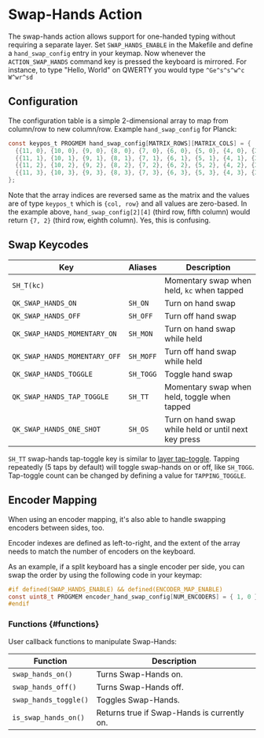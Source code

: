 # Swap-Hands Action

The swap-hands action allows support for one-handed typing without requiring a separate layer. Set `SWAP_HANDS_ENABLE` in the Makefile and define a `hand_swap_config` entry in your keymap. Now whenever the `ACTION_SWAP_HANDS` command key is pressed the keyboard is mirrored. For instance, to type "Hello, World" on QWERTY you would type `^Ge^s^s^w^c W^wr^sd`

## Configuration

The configuration table is a simple 2-dimensional array to map from column/row to new column/row. Example `hand_swap_config` for Planck:

```c
const keypos_t PROGMEM hand_swap_config[MATRIX_ROWS][MATRIX_COLS] = {
  {{11, 0}, {10, 0}, {9, 0}, {8, 0}, {7, 0}, {6, 0}, {5, 0}, {4, 0}, {3, 0}, {2, 0}, {1, 0}, {0, 0}},
  {{11, 1}, {10, 1}, {9, 1}, {8, 1}, {7, 1}, {6, 1}, {5, 1}, {4, 1}, {3, 1}, {2, 1}, {1, 1}, {0, 1}},
  {{11, 2}, {10, 2}, {9, 2}, {8, 2}, {7, 2}, {6, 2}, {5, 2}, {4, 2}, {3, 2}, {2, 2}, {1, 2}, {0, 2}},
  {{11, 3}, {10, 3}, {9, 3}, {8, 3}, {7, 3}, {6, 3}, {5, 3}, {4, 3}, {3, 3}, {2, 3}, {1, 3}, {0, 3}},
};
```

Note that the array indices are reversed same as the matrix and the values are of type `keypos_t` which is `{col, row}` and all values are zero-based. In the example above, `hand_swap_config[2][4]` (third row, fifth column) would return `{7, 2}` (third row, eighth column). Yes, this is confusing.

## Swap Keycodes

|Key                          |Aliases  |Description                                         |
|-----------------------------|---------|----------------------------------------------------|
|`SH_T(kc)`                   |         |Momentary swap when held, `kc` when tapped          |
|`QK_SWAP_HANDS_ON`           |`SH_ON`  |Turn on hand swap                                   |
|`QK_SWAP_HANDS_OFF`          |`SH_OFF` |Turn off hand swap                                  |
|`QK_SWAP_HANDS_MOMENTARY_ON` |`SH_MON` |Turn on hand swap while held                        |
|`QK_SWAP_HANDS_MOMENTARY_OFF`|`SH_MOFF`|Turn off hand swap while held                       |
|`QK_SWAP_HANDS_TOGGLE`       |`SH_TOGG`|Toggle hand swap                                    |
|`QK_SWAP_HANDS_TAP_TOGGLE`   |`SH_TT`  |Momentary swap when held, toggle when tapped        |
|`QK_SWAP_HANDS_ONE_SHOT`     |`SH_OS`  |Turn on hand swap while held or until next key press|

`SH_TT` swap-hands tap-toggle key is similar to [layer tap-toggle](feature_layers.md?id=switching-and-toggling-layers). Tapping repeatedly (5 taps by default) will toggle swap-hands on or off, like `SH_TOGG`. Tap-toggle count can be changed by defining a value for `TAPPING_TOGGLE`.

## Encoder Mapping

When using an encoder mapping, it's also able to handle swapping encoders between sides, too.

Encoder indexes are defined as left-to-right, and the extent of the array needs to match the number of encoders on the keyboard.

As an example, if a split keyboard has a single encoder per side, you can swap the order by using the following code in your keymap:
```c
#if defined(SWAP_HANDS_ENABLE) && defined(ENCODER_MAP_ENABLE)
const uint8_t PROGMEM encoder_hand_swap_config[NUM_ENCODERS] = { 1, 0 };
#endif
```

### Functions {#functions}

User callback functions to manipulate Swap-Hands:

| Function              | Description                                 |
|-----------------------|---------------------------------------------|
| `swap_hands_on()`     | Turns Swap-Hands on.                        |
| `swap_hands_off()`    | Turns Swap-Hands off.                       |
| `swap_hands_toggle()` | Toggles Swap-Hands.                         |
| `is_swap_hands_on()`  | Returns true if Swap-Hands is currently on. |

